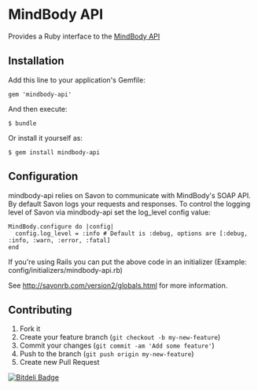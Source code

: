 # MindBody API

Provides a Ruby interface to the [MindBody API](http://www.mindbodyonline.com/api)

## Installation

Add this line to your application's Gemfile:

    gem 'mindbody-api'

And then execute:

    $ bundle

Or install it yourself as:

    $ gem install mindbody-api

## Configuration

mindbody-api relies on Savon to communicate with MindBody's SOAP API. By default Savon logs your requests and responses. To control the logging level of Savon via mindbody-api set the log_level config value:

```
MindBody.configure do |config|
  config.log_level = :info # Default is :debug, options are [:debug, :info, :warn, :error, :fatal]
end
```

If you're using Rails you can put the above code in an initializer (Example: config/initializers/mindbody-api.rb)

See http://savonrb.com/version2/globals.html for more information.

## Contributing

1. Fork it
2. Create your feature branch (`git checkout -b my-new-feature`)
3. Commit your changes (`git commit -am 'Add some feature'`)
4. Push to the branch (`git push origin my-new-feature`)
5. Create new Pull Request


[![Bitdeli Badge](https://d2weczhvl823v0.cloudfront.net/wingrunr21/mindbody-api/trend.png)](https://bitdeli.com/free "Bitdeli Badge")

